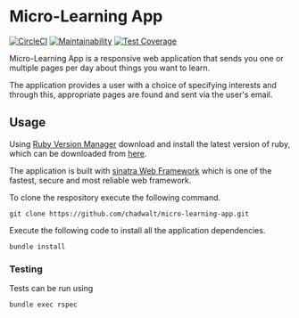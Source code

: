 # Micro-Learning App

[![CircleCI](https://circleci.com/gh/chadwalt/micro-learning-app.svg?style=svg)](https://circleci.com/gh/chadwalt/micro-learning-app)
[![Maintainability](https://api.codeclimate.com/v1/badges/5d552065374c71f28f36/maintainability)](https://codeclimate.com/github/chadwalt/micro-learning-app/maintainability)
[![Test Coverage](https://api.codeclimate.com/v1/badges/5d552065374c71f28f36/test_coverage)](https://codeclimate.com/github/chadwalt/micro-learning-app/test_coverage)

Micro-Learning App is a responsive web application that sends you one or multiple pages per day about things you want to learn.

The application provides a user with a choice of specifying interests and through this, appropriate pages are found and sent via the user's email.

## Usage
Using  [Ruby Version Manager](https://rvm.io/rvm/install) download and install the latest version of ruby, which can be downloaded from [here](https://www.ruby-lang.org/en/downloads/).

The application is built with [sinatra Web Framework](http://sinatrarb.com/) which is one of the fastest, secure and most reliable web framework.

To clone the respository execute the following command.
```
git clone https://github.com/chadwalt/micro-learning-app.git
```

Execute the following code to install all the application dependencies.
```
bundle install
```

### Testing
Tests can be run using
```
bundle exec rspec
```